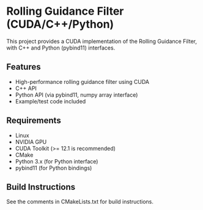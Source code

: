 # Rolling Guidance Filter (CUDA/C++/Python)

This project provides a CUDA implementation of the Rolling Guidance Filter, with C++ and Python (pybind11) interfaces.

## Features

- High-performance rolling guidance filter using CUDA
- C++ API
- Python API (via pybind11, numpy array interface)
- Example/test code included

## Requirements

- Linux
- NVIDIA GPU
- CUDA Toolkit (>= 12.1 is recommended)
- CMake
- Python 3.x (for Python interface)
- pybind11 (for Python bindings)

## Build Instructions
See the comments in CMakeLists.txt for build instructions.
